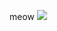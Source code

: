 meow
![]([https://github.com/ECE0301-HW-stroage/mr-snack-cat-camera.gif](https://github.com/gabrielyeniceri/ECE0301-HW-storage/blob/main/mr-snack-cat-camera.gif))
